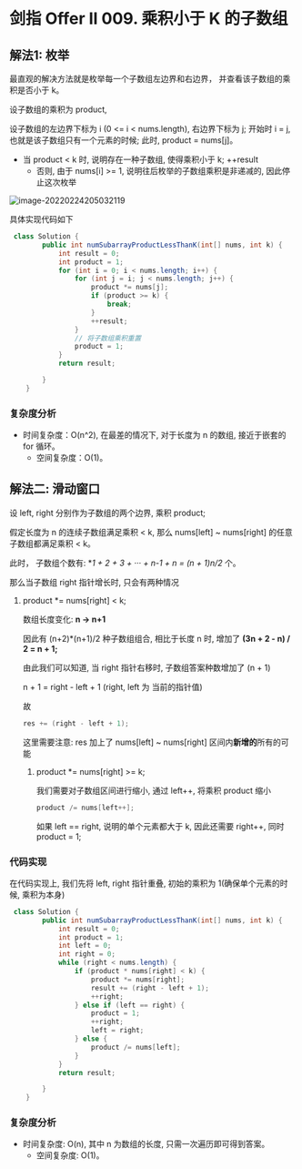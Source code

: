 # 剑指 Offer II 009. 乘积小于 K 的子数组



## 解法1: 枚举

最直观的解决方法就是枚举每一个子数组左边界和右边界， 并查看该子数组的乘积是否小于 k。

设子数组的乘积为 product,

设子数组的左边界下标为 i (0 <= i < nums.length), 右边界下标为 j; 开始时 i = j, 也就是该子数组只有一个元素的时候;  此时, product = nums[j]。

- 当 product < k 时, 说明存在一种子数组, 使得乘积小于 k; ++result
  - 否则, 由于 nums[i] >= 1, 说明往后枚举的子数组乘积是非递减的, 因此停止这次枚举

![image-20220224205032119](C:\Users\悠一木碧\AppData\Roaming\Typora\typora-user-images\image-20220224205032119.png)

具体实现代码如下

```java
 class Solution {
		public int numSubarrayProductLessThanK(int[] nums, int k) {
			int result = 0;
			int product = 1;
			for (int i = 0; i < nums.length; i++) {
				for (int j = i; j < nums.length; j++) {
					product *= nums[j];
					if (product >= k) {
						break;
					}
					++result;
				}
                // 将子数组乘积重置
				product = 1;
			}
			return result;

		}
	}
```



### 复杂度分析

- 时间复杂度：O(n^2), 在最差的情况下, 对于长度为 n 的数组, 接近于嵌套的 for 循环。
  - 空间复杂度：O(1)。



## 解法二: 滑动窗口

设 left, right 分别作为子数组的两个边界, 乘积 product;

假定长度为 n 的连续子数组满足乘积 < k, 那么 nums[left] ~ nums[right] 的任意子数组都满足乘积 < k。

此时， 子数组个数有: **1 + 2 + 3 + ··· + n-1 + n = (n + 1)*n/2** 个。

那么当子数组 right 指针增长时, 只会有两种情况

1. product *= nums[right] < k; 

   数组长度变化: **n -> n+1**

   因此有 (n+2)*(n+1)/2 种子数组组合, 相比于长度 n 时, 增加了 **(3n + 2 - n) / 2 = n + 1;**

   由此我们可以知道, 当 right 指针右移时, 子数组答案种数增加了 (n + 1)

   n + 1 = right - left + 1 (right, left 为 当前的指针值)

   故

   ```java
   res += (right - left + 1);
   ```

   这里需要注意: res 加上了 nums[left] ~ nums[right] 区间内**新增的**所有的可能

   1. product *= nums[right] >= k;

      我们需要对子数组区间进行缩小, 通过 left++, 将乘积 product 缩小

      ```java
      product /= nums[left++];
      ```

      如果 left == right, 说明的单个元素都大于 k, 因此还需要 right++, 同时 product = 1;



### 代码实现

在代码实现上, 我们先将 left, right 指针重叠, 初始的乘积为 1(确保单个元素的时候, 乘积为本身)

```java
 class Solution {
		public int numSubarrayProductLessThanK(int[] nums, int k) {
			int result = 0;
			int product = 1;
			int left = 0;
			int right = 0;
			while (right < nums.length) {
				if (product * nums[right] < k) {
					product *= nums[right];
					result += (right - left + 1);
					++right;
				} else if (left == right) {
					product = 1;
					++right;
					left = right;
				} else {
					product /= nums[left];
				}
			}
			return result;

		}
	}
```



### 复杂度分析

- 时间复杂度: O(n), 其中 n 为数组的长度, 只需一次遍历即可得到答案。
  - 空间复杂度: O(1)。

